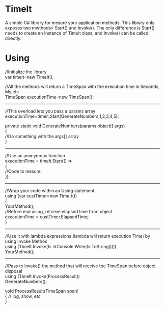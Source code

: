 # TimeIt
A simple C# library for mesure your application methods. This library only exposes two mwthods> Start() and Invoke(). The only difference is Start() needs to create an Instance of TimeIt class, and Invoke() can be called directly.


# Using

//Initialize the library  
var timeit=new TimeIt();

//All the methods will return a TimeSpan with the execution time in Seconds, Ms,etc  
TimeSpan executionTime=new TimeSpan(); 

*******************************************************************
//This overload lets you pass a params array   
executionTime=timeit.Start(GenerateNumbers,1,2,3,4,5); 

private static void GenerateNumbers(params object[] args)  
{   
  //Do something with the args[] array     
}  
*******************************************************************
//Use an anonymous function   
executionTime = timeit.Start(() =>  
            {  
               //Code to mesure   
            });   
 ******************************************************************           
//Wrap your code within an Using statement  
            using (var custTimer=new TimeIt())  
            {  
               YourMethod();  
               //Before end using, retrieve elapsed time from object  
                executionTime = custTimer.ElapsedTime;  
            }   
 ******************************************************************            
 //Use it with lambda expressions (lambda will return execution Time)  by using Invoke Method  
  using (TimeIt.Invoke(ts =>Console.Write(ts.ToString())))  
                YourMethod();  
  ******************************************************************               
  //Pass to Invoke() the method that will receive the TimeSpan before object disposal  
  using (TimeIt.Invoke(ProcessResult))    
                GenerateNumbers();  
                
void ProcessResult(TimeSpan span)  
        { 
            // log, show, etc  
        }  
                
